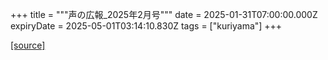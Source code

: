 +++
title = """声の広報_2025年2月号"""
date = 2025-01-31T07:00:00.000Z
expiryDate = 2025-05-01T03:14:10.830Z
tags = ["kuriyama"]
+++


[[source]](https://www.town.kuriyama.hokkaido.jp/site/koho/30282.html)
